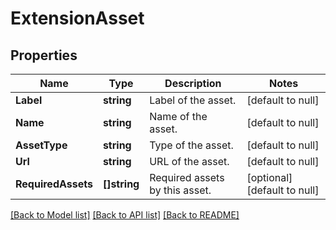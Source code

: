 # ExtensionAsset

## Properties
Name | Type | Description | Notes
------------ | ------------- | ------------- | -------------
**Label** | **string** | Label of the asset. | [default to null]
**Name** | **string** | Name of the asset. | [default to null]
**AssetType** | **string** | Type of the asset. | [default to null]
**Url** | **string** | URL of the asset. | [default to null]
**RequiredAssets** | **[]string** | Required assets by this asset. | [optional] [default to null]

[[Back to Model list]](../README.md#documentation-for-models) [[Back to API list]](../README.md#documentation-for-api-endpoints) [[Back to README]](../README.md)

